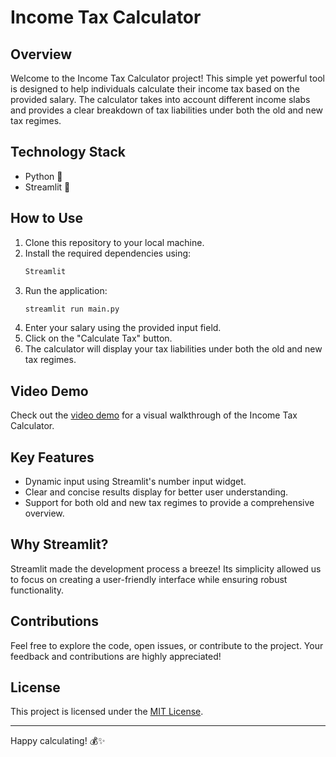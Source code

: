 
# Income Tax Calculator

## Overview
Welcome to the Income Tax Calculator project! This simple yet powerful tool is designed to help individuals calculate their income tax based on the provided salary. The calculator takes into account different income slabs and provides a clear breakdown of tax liabilities under both the old and new tax regimes.

## Technology Stack
- Python 🐍
- Streamlit 🚀

## How to Use
1. Clone this repository to your local machine.
2. Install the required dependencies using:
    ```bash
    Streamlit
    ```
3. Run the application:
    ```bash
    streamlit run main.py
    ```
4. Enter your salary using the provided input field.
5. Click on the "Calculate Tax" button.
6. The calculator will display your tax liabilities under both the old and new tax regimes.

## Video Demo
Check out the [video demo](link-to-your-video-demo) for a visual walkthrough of the Income Tax Calculator.

## Key Features
- Dynamic input using Streamlit's number input widget.
- Clear and concise results display for better user understanding.
- Support for both old and new tax regimes to provide a comprehensive overview.

## Why Streamlit?
Streamlit made the development process a breeze! Its simplicity allowed us to focus on creating a user-friendly interface while ensuring robust functionality.

## Contributions
Feel free to explore the code, open issues, or contribute to the project. Your feedback and contributions are highly appreciated!

## License
This project is licensed under the [MIT License](LICENSE).

---

Happy calculating! 💰✨
